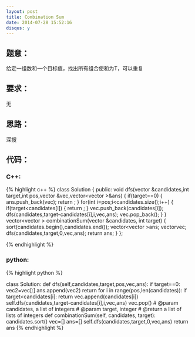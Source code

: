 ```yaml
---
layout: post
title: Combination Sum 
date: 2014-07-28 15:52:16
disqus: y
---
```


## 题意：
给定一组数和一个目标值，找出所有组合使和为T，可以重复

## 要求：
无

## 思路：
深搜

## 代码：

### C++:

{% highlight c++ %}
class Solution {
public:
    void dfs(vector<int> &candidates,int target,int pos,vector<int> &vec,vector<vector<int> >&ans)
    {
        if(target==0)
        {
            ans.push_back(vec);
            return ;
        }
        for(int i=pos;i<candidates.size();i++)
        {
            if(target<candidates[i])
            {
                return ;
            }
            vec.push_back(candidates[i]);
            dfs(candidates,target-candidates[i],i,vec,ans);
            vec.pop_back();
        }
    }
    vector<vector<int> > combinationSum(vector<int> &candidates, int target) {
        sort(candidates.begin(),candidates.end());
        vector<vector<int> >ans;
        vector<int>vec;
        dfs(candidates,target,0,vec,ans);
        return ans;
    }
};


 {% endhighlight %}
### python:

{% highlight python %}

class Solution:
    def dfs(self,candidates,target,pos,vec,ans):
        if target==0:
            vec2=vec[:]
            ans.append(vec2)
            return 
        for i in range(pos,len(candidates)):
            if target<candidates[i]:
                return 
            vec.append(candidates[i])
            self.dfs(candidates,target-candidates[i],i,vec,ans)
            vec.pop()
    # @param candidates, a list of integers
    # @param target, integer
    # @return a list of lists of integers
    def combinationSum(self, candidates, target):
        candidates.sort()
        vec=[]
        ans=[]
        self.dfs(candidates,target,0,vec,ans)
        return ans
 {% endhighlight %}
